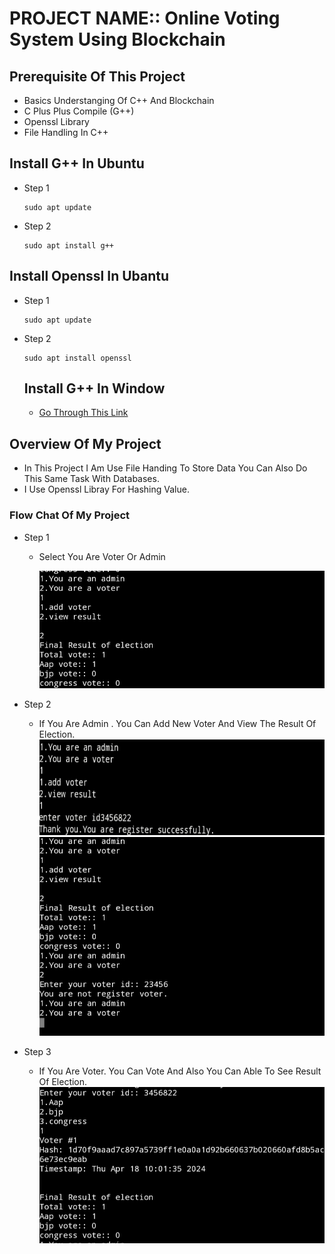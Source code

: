 #  PROJECT NAME:: Online Voting System Using Blockchain
## Prerequisite Of This Project
  + Basics Understanging Of C++ And Blockchain
  + C Plus Plus Compile (G++)
  + Openssl Library
  + File Handling In C++
    
## Install G++ In Ubuntu
  - Step 1
    ```
    sudo apt update
    ```
    
   - Step 2 
   
      ```
      sudo apt install g++
      ```
## Install Openssl In Ubantu
- Step 1
  ```
  sudo apt update
  ```
- Step 2
  ```
  sudo apt install openssl
  ```

  ## Install G++ In Window
   - [Go Through This Link](https://sourceforge.net/projects/gcc-win64/)
 
## Overview Of My Project
  + In This Project I Am Use File Handing To Store Data You Can Also Do This Same Task With Databases.
  + I Use Openssl Libray For Hashing Value.
### Flow Chat Of My Project

- Step 1
  - Select You Are Voter Or Admin
  
    
    ![IMG_20240418_100443.jpg](IMG_20240418_100659.jpg)

- Step 2
  - If You Are Admin . You Can Add New Voter And View The Result Of Election.
     ![IMG_20240418_100443.jpg](IMG_20240418_100443.jpg)
     ![IMG_20240418_100443.jpg](IMG_20240418_100720.jpg)
- Step 3
  - If You Are Voter. You Can Vote And Also You Can Able To See Result Of Election.
    ![IMG_20240418_100443.jpg](IMG_20240418_100623.jpg)
 

